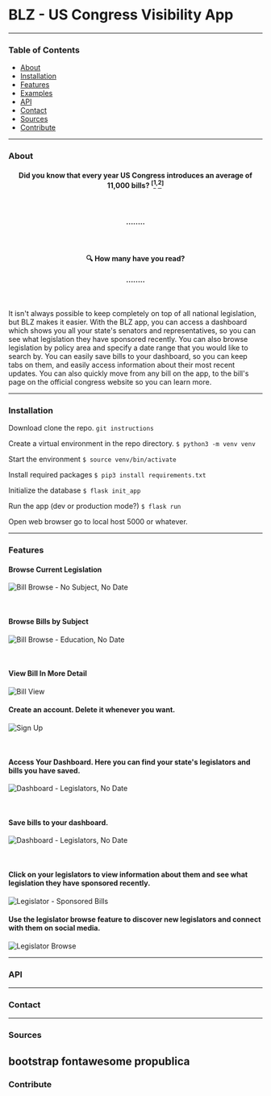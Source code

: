 # BLZ - US Congress Visibility App

---

### Table of Contents

* [About](###about)
* [Installation](###about)
* [Features](###about)
* [Examples](###about)
* [API](###about)
* [Contact](###about)
* [Sources](###about)
* [Contribute](###contribute)

---

### About

#### <div align='center'>Did you know that every year US Congress introduces an average of 11,000 bills? <sup>[</sup>[<sup>1</sup>](https://www.ndpanalytics.com/45-years-of-congress-bills)<sup>,</sup>[<sup>2</sup>](congress.gov)<sup>]</sup></div>


<br>   

#### <div align='center'>........ </div>  
<br>  

#### <div align='center'>:mag: How many have you read? </div>  


#### <div align='center'>........ </div>  

<br>  

It isn't always possible to keep completely on top of all national legislation, but BLZ makes it easier. With the BLZ app, you can access a dashboard which shows you all your state's senators and representatives, so you can see what legislation they have sponsored recently. You can also browse legislation by policy area and specify a date range that you would like to search by. You can easily save bills to your dashboard, so you can keep tabs on them, and easily access information about their most recent updates. You can also quickly move from any bill on the app, to the bill's page on the official congress website so you can learn more.

---

### Installation
Download clone the repo.
` git instructions `


Create a virtual environment in the repo directory.
`$ python3 -m venv venv`

Start the environment
`$ source venv/bin/activate`

Install required packages
`$ pip3 install requirements.txt`

Initialize the database
`$ flask init_app`

Run the app (dev or production mode?)
`$ flask run`

Open web browser go to local host 5000 or whatever.

---

### Features

#### Browse Current Legislation

![Bill Browse - No Subject, No Date](readme_files/bill_browse.png)

<br>  

#### Browse Bills by Subject
![Bill Browse - Education, No Date](readme_files/bill_browse_education.png)

<br>  

#### View Bill In More Detail
![Bill View](readme_files/single_bill.png)


#### Create an account. Delete it whenever you want.
![Sign Up](readme_files/signup.png)

<br>  

#### Access Your Dashboard. Here you can find your state's legislators and bills you have saved. 
![Dashboard - Legislators, No Date](readme_files/dashboard_legislators.png)

<br>  

#### Save bills to your dashboard.
![Dashboard - Legislators, No Date](readme_files/dashboard_saved_bills.png)

<br>  

#### Click on your legislators to view information about them and see what legislation they have sponsored recently.
![Legislator - Sponsored Bills](readme_files/view_legislator_massie.png)

#### Use the legislator browse feature to discover new legislators and connect with them on social media.
![Legislator Browse](readme_files/legislator_browse.png)

---

### API

---

### Contact



---

### Sources

bootstrap
fontawesome
propublica
---

### Contribute